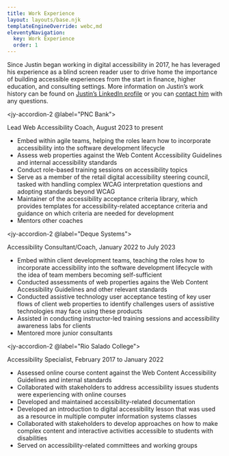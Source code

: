 ```yaml
---
title: Work Experience
layout: layouts/base.njk
templateEngineOverride: webc,md
eleventyNavigation:
  key: Work Experience
  order: 1
---
```

Since Justin began working in digital accessibility in 2017, he has leveraged his experience as a blind screen reader user to drive home the importance of building accessible experiences from the start in finance, higher education, and consulting settings. More information on Justin’s work history can be found on [Justin’s LinkedIn profile](https://www.linkedin.com/in/justin-yarbrough/) or you can [contact him](/contact) with any questions.

<jy-accordion-2 @label="PNC Bank">

Lead Web Accessibility Coach, August 2023 to present

- Embed within agile teams, helping the roles learn how to incorporate accessibility into the software development lifecycle
- Assess web properties against the Web Content Accessibility Guidelines and internal accessibility standards
- Conduct role-based training sessions on accessibility topics
- Serve as a member of the retail digital accessibility steering council, tasked with handling complex WCAG interpretation questions and adopting standards beyond WCAG
- Maintainer of the accessibility acceptance criteria library, which provides templates for accessibility-related acceptance criteria and guidance on which criteria are needed for development
- Mentors other coaches

</jy-accordion-2>

<jy-accordion-2 @label="Deque Systems">

Accessibility Consultant/Coach, January 2022 to July 2023

- Embed within client development teams, teaching the roles how to incorporate accessibility into the software development lifecycle with the idea of team members becoming self-sufficient
- Conducted assessments of web properties agains the Web Content Accessibility Guidelines and other relevant standards
- Conducted assistive technology user acceptance testing of key user flows of client web properties to identify challenges users of assistive technologies may face using these products
- Assisted in conducting instructor-led training sessions and accessibility awareness labs for clients
- Mentored more junior consultants

</jy-accordion-2>

<jy-accordion-2 @label="Rio Salado College">

Accessibility Specialist, February 2017 to January 2022

- Assessed online course content against the Web Content Accessibility Guidelines and internal standards
- Collaborated with stakeholders to address accessibility issues students were experiencing with online courses
- Developed and maintained accessibility-related documentation
- Developed an introduction to digital accessibility lesson that was used as a resource in multiple computer information systems classes
- Collaborated with stakeholders to develop approaches on how to make complex content and interactive activities accessible to students with disabilities
- Served on accessibility-related committees and working groups

</jy-accordion-2>